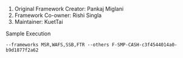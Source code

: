 1. Original Framework Creator: Pankaj Miglani
1. Framework Co-owner: Rishi Singla
1. Maintainer: KuetTai


Sample Execution
```
--frameworks MSR,WAFS,SSB,FTR --others F-SMP-CASH-c3f4544014a0-b9d1877f2a62
```